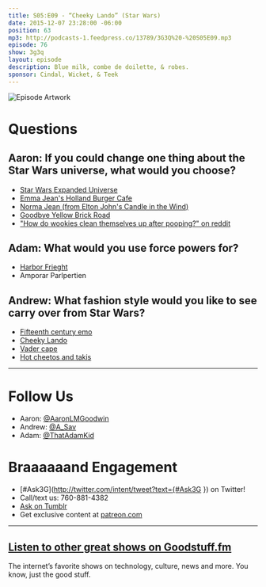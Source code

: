 ```yaml
---
title: S05:E09 - “Cheeky Lando” (Star Wars)
date: 2015-12-07 23:28:00 -06:00
position: 63
mp3: http://podcasts-1.feedpress.co/13789/3G3Q%20-%20S05E09.mp3
episode: 76
show: 3g3q
layout: episode
description: Blue milk, combe de doilette, & robes.
sponsor: Cindal, Wicket, & Teek
---
```


![Episode Artwork][1]

# Questions

## Aaron: If you could change one thing about the Star Wars universe, what would you choose?

* [Star Wars Expanded Universe][3]
* [Emma Jean's Holland Burger Cafe][4]
* [Norma Jean (from Elton John's Candle in the Wind)][5]
* [Goodbye Yellow Brick Road][6]
* ["How do wookies clean themselves up after pooping?" on reddit][7]

## Adam: What would you use force powers for?

* [Harbor Frieght][8]
* Amporar Parlpertien

## Andrew: What fashion style would you like to see carry over from Star Wars?

* [Fifteenth century emo][9]
* [Cheeky Lando][10]
* [Vader cape][11]
* [Hot cheetos and takis][12]

***

# Follow Us
* Aaron: [@AaronLMGoodwin](http://twitter.com/aaronlmgoodwin)
* Andrew: [@A_Sav](http://twitter.com/a_sav)
* Adam: [@ThatAdamKid](http://twitter.com/thatadamkid)

# Braaaaaand Engagement
* [#Ask3G](http://twitter.com/intent/tweet?text={#Ask3G }) on Twitter!
* Call/text us: 760-881-4382
* [Ask on Tumblr](http://3g3q.co/ask)
* Get exclusive content at [patreon.com](http://www.patreon.com/3g3q)

***

## [Listen to other great shows on Goodstuff.fm](http://goodstuff.fm/)
The internet’s favorite shows on technology, culture, news and more. You know, just the good stuff.

[1]: http://l.gdwn.co/vWWo.jpg
[2]: http://www.imdb.com/title/tt0089110/
[3]: http://bit.ly/1PD9HAb
[4]: http://www.yelp.com/biz/emma-jeans-holland-burger-cafe-victorville
[5]: http://bit.ly/1jIBAbT
[6]: http://bit.ly/1NPSrrw
[7]: http://bit.ly/1jIE5Li
[8]: http://www.harborfreight.com/
[9]: https://youtu.be/fCz_kNFludA
[10]: http://i.imgur.com/158qzeq.jpg
[11]: https://s-media-cache-ak0.pinimg.com/originals/e3/a8/9ae3a89abd58abbc480c14e39c1f85be69.jpg
[12]: https://www.youtube.com/watch?v=7YLy4j8EZIk
[13]: http://twitter.com/aaronlmgoodwin
[14]: http://twitter.com/a_sav
[15]: http://twitter.com/thatadamkid
[16]: http://goodstuff.fm/3g3q/
